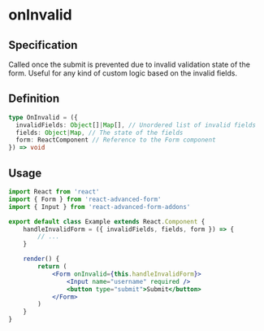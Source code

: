 # onInvalid

## Specification

Called once the submit is prevented due to invalid validation state of the form. Useful for any kind of custom logic based on the invalid fields.

## Definition

```typescript
type OnInvalid = ({
  invalidFields: Object[]|Map[], // Unordered list of invalid fields
  fields: Object|Map, // The state of the fields
  form: ReactComponent // Reference to the Form component
}) => void
```

## Usage

```jsx
import React from 'react'
import { Form } from 'react-advanced-form'
import { Input } from 'react-advanced-form-addons'

export default class Example extends React.Component {
    handleInvalidForm = ({ invalidFields, fields, form }) => {
        // ...
    }

    render() {
        return (
            <Form onInvalid={this.handleInvalidForm}>
                <Input name="username" required />
                <button type="submit">Submit</button>
            </Form>
        )
    }
}
```

